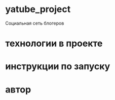 # yatube_project
Социальная сеть блогеров


# технологии в проекте

# инструкции по запуску

# автор